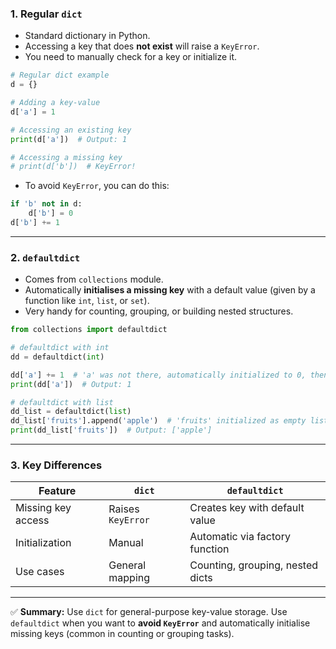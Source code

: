 
### 1. **Regular `dict`**

* Standard dictionary in Python.
* Accessing a key that does **not exist** will raise a `KeyError`.
* You need to manually check for a key or initialize it.

```python
# Regular dict example
d = {}

# Adding a key-value
d['a'] = 1

# Accessing an existing key
print(d['a'])  # Output: 1

# Accessing a missing key
# print(d['b'])  # KeyError!
```

* To avoid `KeyError`, you can do this:

```python
if 'b' not in d:
    d['b'] = 0
d['b'] += 1
```

---

### 2. **`defaultdict`**

* Comes from `collections` module.
* Automatically **initialises a missing key** with a default value (given by a function like `int`, `list`, or `set`).
* Very handy for counting, grouping, or building nested structures.

```python
from collections import defaultdict

# defaultdict with int
dd = defaultdict(int)

dd['a'] += 1  # 'a' was not there, automatically initialized to 0, then incremented
print(dd['a'])  # Output: 1

# defaultdict with list
dd_list = defaultdict(list)
dd_list['fruits'].append('apple')  # 'fruits' initialized as empty list
print(dd_list['fruits'])  # Output: ['apple']
```

---

### 3. **Key Differences**

| Feature            | `dict`            | `defaultdict`                    |
| ------------------ | ----------------- | -------------------------------- |
| Missing key access | Raises `KeyError` | Creates key with default value   |
| Initialization     | Manual            | Automatic via factory function   |
| Use cases          | General mapping   | Counting, grouping, nested dicts |

---

✅ **Summary:**
Use `dict` for general-purpose key-value storage. Use `defaultdict` when you want to **avoid `KeyError`** and automatically initialise missing keys (common in counting or grouping tasks).


